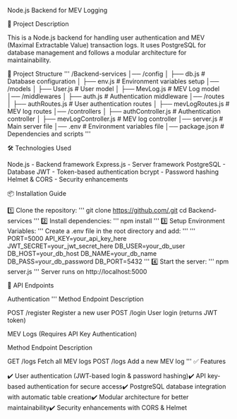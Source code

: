 Node.js Backend for MEV Logging

📌 Project Description

This is a Node.js backend for handling user authentication and MEV (Maximal Extractable Value) transaction logs. It uses PostgreSQL for database management and follows a modular architecture for maintainability.

📁 Project Structure
'''
/Backend-services
│── /config
│   ├── db.js          # Database configuration
│   ├── env.js         # Environment variables setup
│── /models
│   ├── User.js        # User model
│   ├── MevLog.js      # MEV Log model
│── /middlewares
│   ├── auth.js        # Authentication middleware
│── /routes
│   ├── authRoutes.js  # User authentication routes
│   ├── mevLogRoutes.js # MEV log routes
│── /controllers
│   ├── authController.js  # Authentication controller
│   ├── mevLogController.js # MEV log controller
│── server.js         # Main server file
│── .env              # Environment variables file
│── package.json      # Dependencies and scripts
'''

🛠 Technologies Used

Node.js - Backend framework
Express.js - Server framework
PostgreSQL - Database
JWT - Token-based authentication
bcrypt - Password hashing
Helmet & CORS - Security enhancements

📦 Installation Guide

1️⃣ Clone the repository:
'''
git clone https://github.com/.git
cd Backend-services
'''
2️⃣ Install dependencies:
'''
npm install
'''
3️⃣ Setup Environment Variables:
'''
Create a .env file in the root directory and add:
'''
'''
PORT=5000
API_KEY=your_api_key_here
JWT_SECRET=your_jwt_secret_here
DB_USER=your_db_user
DB_HOST=your_db_host
DB_NAME=your_db_name
DB_PASS=your_db_password
DB_PORT=5432
'''
4️⃣ Start the server:
'''
npm server.js
'''
Server runs on http://localhost:5000

🔐 API Endpoints

Authentication
'''
Method  Endpoint    Description

POST    /register   Register a new user
POST    /login      User login (returns JWT token)

MEV Logs (Requires API Key Authentication)

Method  Endpoint    Description

GET     /logs       Fetch all MEV logs
POST    /logs       Add a new MEV log
'''
✅ Features

✔️ User authentication (JWT-based login & password hashing)✔️ API key-based authentication for secure access✔️ PostgreSQL database integration with automatic table creation✔️ Modular architecture for better maintainability✔️ Security enhancements with CORS & Helmet
